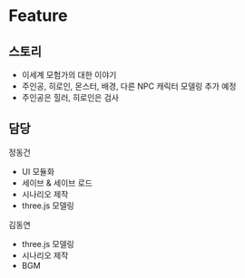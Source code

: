 # Feature

## 스토리 
 - 이세계 모험가의 대한 이야기
 - 주인공, 히로인, 몬스터, 배경, 다른 NPC 캐릭터 모델링 추가 예정
 - 주인공은 힐러, 히로인은 검사

## 담당 
 정동건
  - UI 모듈화
  - 세이브 & 세이브 로드
  - 시나리오 제작
  - three.js 모델링
 
 김동연
  - three.js 모델링
  - 시나리오 제작
  - BGM 
